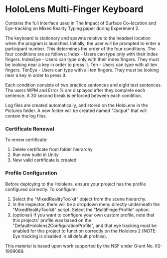 # HoloLens Multi-Finger Keyboard
Contains the full interface used in The Impact of Surface Co-location and Eye-tracking on Mixed Reality Typing paper during Experiment 2.

The keyboard is stationary and spawns relative to the headset location when the program is launched. Initially, the user will be prompted to enter a participant number. This determines the order of the four conditions. The four conditions are as follows:
Index - Users can type only with their index fingers.
IndexEye - Users can type only with their index fingers. They must be looking near a key in order to press it.
Ten - Users can type with all ten fingers.
TenEye - Users can type with all ten fingers. They must be looking near a key in order to press it.

Each condition consists of two practice sentences and eight test sentences. The users WPM and Error % are displayed after they complete each sentence. A 30 second break is enforced between each condition.

Log files are created automatically, and stored on the HoloLens in the Pictures folder. A new folder will be created named "Output" that will contain the log files.

### Certificate Renewal
To renew certificate:
  1. Delete certificate from folder hierarchy
  2. Run new build in Unity
  3. New valid certificate is created


### Profile Configuration
Before deploying to the Hololens, ensure your project has the profile configured correctly. To configure:
  1. Select the "MixedRealityToolkit" object from the scene hierarchy.
  2. In the inspector, there will be a dropdown menu directly underneath the "MixedRealityToolkit" script. Select the "MultiFingerProfile" option.
  3. (optional) If you want to configure your own custom profile, note that this projects' profile was based on the "DefaultHololens2ConfigurationProfile", and that eye tracking must be enabled for this project to function correctly on the Hololens 2 (NOTE: Eye tracking is disabled in all default profiles).

This material is based upon work supported by the NSF under Grant No. IIS-1909089.

